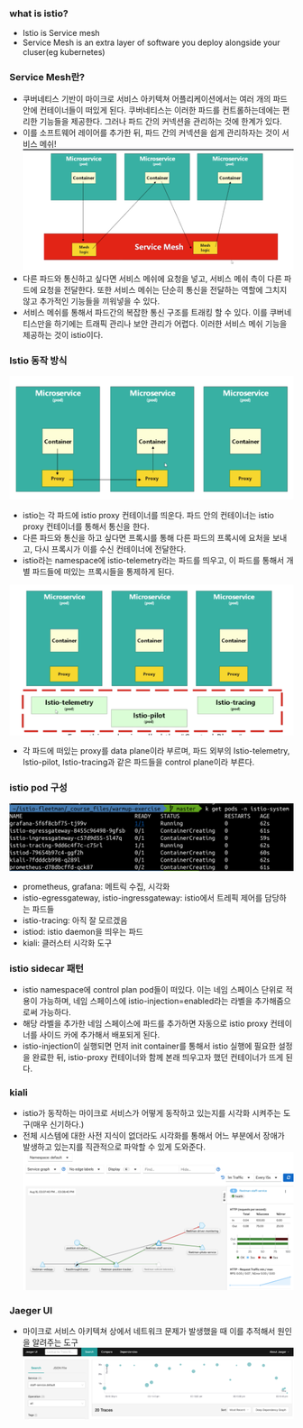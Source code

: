 ### what is istio?
- Istio is Service mesh
- Service Mesh is an extra layer of software you deploy alongside your cluser(eg kubernetes)

### Service Mesh란?
- 쿠버네티스 기반이 마이크로 서비스 아키텍쳐 어플리케이션에서는 여러 개의 파드 안에 컨테이너들이 떠있게 된다. 쿠버네티스는 이러한 파드를 컨트롤하는데에는 편리한 기능들을 제공한다. 그러나 파드 간의 커넥션을 관리하는 것에 한계가 있다.
- 이를 소프트웨어 레이어를 추가한 뒤, 파드 간의 커넥션을 쉽게 관리하자는 것이 서비스 메쉬!
![service_mesh](../../images/service_mesh.png)
- 다른 파드와 통신하고 싶다면 서비스 메쉬에 요청을 넣고, 서비스 메쉬 측이 다른 파드에 요청을 전달한다. 또한 서비스 메쉬는 단순히 통신을 전달하는 역할에 그치지 않고 추가적인 기능들을 끼워넣을 수 있다.
- 서비스 메쉬를 통해서 파드간의 복잡한 통신 구조를 트래킹 할 수 있다. 이를 쿠버네티스만을 하기에는 트래픽 관리나 보안 관리가 어렵다. 이러한 서비스 메쉬 기능을 제공하는 것이 istio이다.

### Istio 동작 방식
![istio_service_mesh](../../images/istio_service_mesh.png)
- istio는 각 파드에 istio proxy 컨테이너를 띄운다. 파드 안의 컨테이너는 istio proxy 컨테이너를 통해서 통신을 한다.
- 다른 파드와 통신을 하고 싶다면 프록시를 통해 다른 파드의 프록시에 요처을 보내고, 다시 프록시가 이를 수신 컨테이너에 전달한다.
- istio라는 namespace에 istio-telemetry라는 파드를 띄우고, 이 파드를 통해서 개별 파드들에 떠있는 프록시들을 통제하게 된다.

![istio_control_plane](../../images/istio_control_plane.png)
- 각 파드에 떠있는 proxy를 data plane이라 부르며, 파드 외부의 Istio-telemetry, Istio-pilot, Istio-tracing과 같은 파드들을 control plane이라 부른다.

### istio pod 구성
![istio_pods](../../images/istio_pods.png)
- prometheus, grafana: 메트릭 수집, 시각화
- istio-egressgateway, istio-ingressgateway: istio에서 트레픽 제어를 담당하는 파드들
- istio-tracing: 아직 잘 모르겠음
- istiod: istio daemon을 띄우는 파드
- kiali: 클러스터 시각화 도구

### istio sidecar 패턴
- istio namespace에 control plan pod들이 떠있다. 이는 네임 스페이스 단위로 적용이 가능하며, 네임 스페이스에 istio-injection=enabled라는 라벨을 추가해줌으로써 가능하다.
- 해당 라벨을 추가한 네임 스페이스에 파드를 추가하면 자동으로 istio proxy 컨테이너를 사이드 카에 추가해서 배포되게 된다.
- istio-injection이 실행되면 먼저 init container를 통해서 istio 실행에 필요한 설정을 완료한 뒤, istio-proxy 컨테이너와 함께 본래 띄우고자 했던 컨테이너가 뜨게 된다.

### kiali
- istio가 동작하는 마이크로 서비스가 어떻게 동작하고 있는지를 시각화 시켜주는 도구(매우 신기하다.)
- 전체 시스템에 대한 사전 지식이 없더라도 시각화를 통해서 어느 부분에서 장애가 발생하고 있는지를 직관적으로 파악할 수 있게 도와준다.
![kiali](../../images/kiali.png)

### Jaeger UI
- 마이크로 서비스 아키텍쳐 상에서 네트워크 문제가 발생했을 때 이를 추적해서 원인을 알려주는 도구
![jaegerui](../../images/jaegerui.png)
